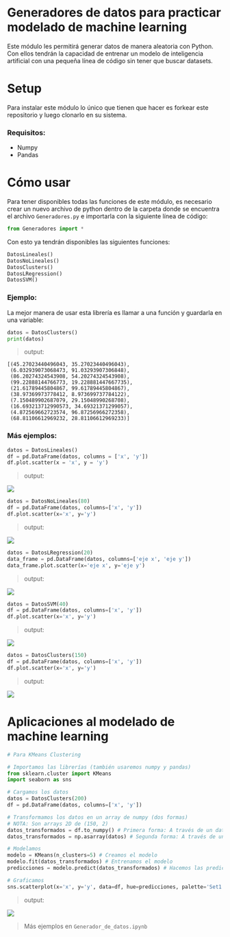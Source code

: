 # Generadores de datos para practicar modelado de machine learning

Este módulo les permitirá generar datos de manera aleatoria con Python. Con ellos tendrán la capacidad de entrenar un modelo de inteligencia artificial con una pequeña línea de código sin tener que buscar datasets.

# Setup

Para instalar este módulo lo único que tienen que hacer es forkear este repositorio y luego clonarlo en su sistema.

### Requisitos:
-   Numpy
-   Pandas

# Cómo usar

Para tener disponibles todas las funciones de este módulo, es necesario crear un nuevo archivo de python dentro de la carpeta donde se encuentra el archivo `Generadores.py` e importarla con la siguiente línea de código:

```python
from Generadores import *
```

Con esto ya tendrán disponibles las siguientes funciones:

```python
DatosLineales()
DatosNoLineales()
DatosClusters()
DatosLRegression()
DatosSVM()
```
### Ejemplo:

La mejor manera de usar esta librería es llamar a una función y guardarla en una variable:

```python
datos = DatosClusters()
print(datos)
```

>output:

```
[(45.27023440496043, 35.27023440496043),
 (6.032939073068473, 91.03293907306848),
 (86.20274324543908, 54.20274324543908),
 (99.22888144766773, 19.228881447667735),
 (21.61789445804867, 99.61789445804867),
 (38.97369973778412, 8.973699737784122),
 (7.150489902687079, 29.15048990268708),
 (16.693213712990573, 34.69321371299057),
 (4.872569662723574, 96.87256966272358),
 (68.81106612969232, 28.81106612969233)]
```
### Más ejemplos:

```python
datos = DatosLineales()
df = pd.DataFrame(datos, columns = ['x', 'y'])
df.plot.scatter(x = 'x', y = 'y')
```
>output:

<img src="https://i.imgur.com/53Mlly7.png"/>



```python
datos = DatosNoLineales(80)
df = pd.DataFrame(datos, columns=['x', 'y'])
df.plot.scatter(x='x', y='y')
```

>output:

<img src="https://i.imgur.com/iDfPV3l.png"/>



```python
datos = DatosLRegression(20)
data_frame = pd.DataFrame(datos, columns=['eje x', 'eje y'])
data_frame.plot.scatter(x='eje x', y='eje y')
```

>output:

<img src="https://i.imgur.com/PzOCsup.png"/>



```python
datos = DatosSVM(40)
df = pd.DataFrame(datos, columns=['x', 'y'])
df.plot.scatter(x='x', y='y')
```
>output:

<img src="https://i.imgur.com/GNiMeew.png"/>


```python
datos = DatosClusters(150)
df = pd.DataFrame(datos, columns=['x', 'y'])
df.plot.scatter(x='x', y='y')
```

>output:

<img src="https://i.imgur.com/Z4X8TUF.png"/>



# Aplicaciones al modelado de machine learning

```python
# Para KMeans Clustering

# Importamos las librerías (también usaremos numpy y pandas)
from sklearn.cluster import KMeans
import seaborn as sns

# Cargamos los datos
datos = DatosClusters(200)
df = pd.DataFrame(datos, columns=['x', 'y'])

# Transformamos los datos en un array de numpy (dos formas)
# NOTA: Son arrays 2D de (150, 2)
datos_transformados = df.to_numpy() # Primera forma: A través de un dataframe
datos_transformados = np.asarray(datos) # Segunda forma: A través de una lista

# Modelamos
modelo = KMeans(n_clusters=5) # Creamos el modelo
modelo.fit(datos_transformados) # Entrenamos el modelo
predicciones = modelo.predict(datos_transformados) # Hacemos las predicciones

# Graficamos
sns.scatterplot(x='x', y='y', data=df, hue=predicciones, palette='Set1')
```
>output:

<img src="https://i.imgur.com/ECPAl4G.png"/>



>Más ejemplos en `Generador_de_datos.ipynb`
